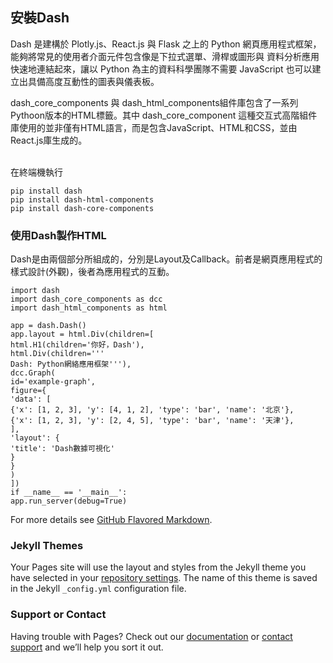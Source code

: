 ## 安裝Dash

Dash 是建構於 Plotly.js、React.js 與 Flask 之上的 Python 網頁應用程式框架，能夠將常見的使用者介面元件包含像是下拉式選單、滑桿或圖形與 資料分析應用快速地連結起來，讓以 Python 為主的資料科學團隊不需要 JavaScript 也可以建立出具備高度互動性的圖表與儀表板。<br>

dash_core_components 與 dash_html_components組件庫包含了一系列Pythoon版本的HTML標籤。其中 dash_core_component 這種交互式高階組件庫使用的並非僅有HTML語言，而是包含JavaScript、HTML和CSS，並由React.js庫生成的。<br><br>

在終端機執行
```
pip install dash
pip install dash-html-components
pip install dash-core-components
```


### 使用Dash製作HTML

Dash是由兩個部分所組成的，分別是Layout及Callback。前者是網頁應用程式的樣式設計(外觀)，後者為應用程式的互動。

```
import dash
import dash_core_components as dcc
import dash_html_components as html

app = dash.Dash()
app.layout = html.Div(children=[
html.H1(children='你好，Dash'),
html.Div(children='''
Dash: Python網絡應用框架'''),
dcc.Graph(
id='example-graph',
figure={
'data': [
{'x': [1, 2, 3], 'y': [4, 1, 2], 'type': 'bar', 'name': '北京'},
{'x': [1, 2, 3], 'y': [2, 4, 5], 'type': 'bar', 'name': '天津'},
],
'layout': {
'title': 'Dash數據可視化'
}
}
)
])
if __name__ == '__main__':
app.run_server(debug=True)
```

For more details see [GitHub Flavored Markdown](https://guides.github.com/features/mastering-markdown/).

### Jekyll Themes

Your Pages site will use the layout and styles from the Jekyll theme you have selected in your [repository settings](https://github.com/YuTe-Lai/yute-dash.github.io/settings). The name of this theme is saved in the Jekyll `_config.yml` configuration file.

### Support or Contact

Having trouble with Pages? Check out our [documentation](https://help.github.com/categories/github-pages-basics/) or [contact support](https://github.com/contact) and we’ll help you sort it out.
